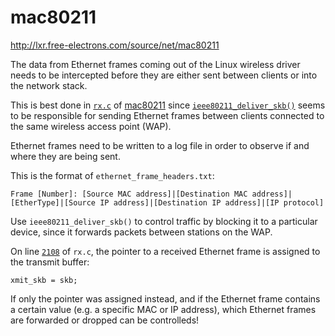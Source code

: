 # mac80211
http://lxr.free-electrons.com/source/net/mac80211

The data from Ethernet frames coming out of the Linux wireless driver needs to be intercepted before they are either sent between clients or into the network stack.

This is best done in [`rx.c`](http://lxr.free-electrons.com/source/net/mac80211/rx.c) of [mac80211](https://wireless.wiki.kernel.org/en/developers/documentation/mac80211) since [`ieee80211_deliver_skb()`](http://lxr.free-electrons.com/source/net/mac80211/rx.c#L2073) seems to be responsible for sending Ethernet frames between clients connected to the same wireless access point (WAP).

Ethernet frames need to be written to a log file in order to observe if and where they are being sent.

This is the format of `ethernet_frame_headers.txt`:

```
Frame [Number]: [Source MAC address]|[Destination MAC address]|[EtherType]|[Source IP address]|[Destination IP address]|[IP protocol]
```

Use `ieee80211_deliver_skb()` to control traffic by blocking it to a particular device, since it forwards packets between stations on the WAP.

On line [`2108`](http://lxr.free-electrons.com/source/net/mac80211/rx.c#L2108) of `rx.c`, the pointer to a received Ethernet frame is assigned to the transmit buffer:

```
xmit_skb = skb;
```

If only the pointer was assigned instead, and if the Ethernet frame contains a certain value (e.g. a specific MAC or IP address), which Ethernet frames are forwarded or dropped can be controlleds!